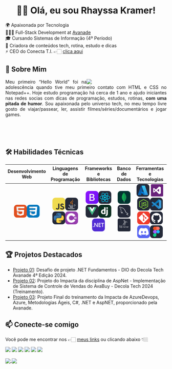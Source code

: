 <h1 align="center">👋🏻 Olá, eu sou Rhayssa Kramer!</h1>

🌍 Apaixonada por Tecnologia  
👩🏼‍💻 Full-Stack Development at [Avanade](https://www.avanade.com/pt-br)  
🎓 Cursando Sistemas de Informação (4º Período)  
🚀 Criadora de conteúdos tech, rotina, estudo e dicas  
⚡️ CEO do Conecta T.I. 👉🏻 [clica aqui](https://linktr.ee/conectati_)  

## 💬 Sobre Mim
<img align="right"                                         src="https://media.giphy.com/media/v1.Y2lkPTc5MGI3NjExMTl2bXBlNnppODFpMHEzMmt0MXoxNmE4cThxejlvYWpiNGN0dzZueiZlcD12MV9pbnRlcm5hbF9naWZfYnlfaWQmY3Q9Zw/k0ijJhqrUP4T2EvmJ1/giphy.gif" width="250" style="margin-lef: 10px;"><p style="text-align: justify;">Meu primeiro “Hello World” foi na adolescência quando tive meu primeiro contato com HTML e CSS no Notepad++. Hoje estudo programação há cerca de 1 ano e ajudo iniciantes nas redes socias com dicas de programação, estudos, rotinas, <b>com uma pitada de humor</b>. Sou apaixonada pelo universo tech, no meu tempo livre gosto de viajar/passear, ler, assistir filmes/séries/documentários e jogar games.</p>

<br>
<br>  
<br>

## 🛠️ Habilidades Técnicas  
| Desenvolvimento Web | Linguagens de Programação | Frameworks e Bibliotecas | Banco de Dados | Ferramentas e Tecnologias |
| :-----------------: | :-----------------------: | :----------------------: | :------------: | :-----------------------: |
| <img height="40" src="https://github.com/rhayssakramer/rhayssakramer/blob/main/assets/icon/HTML.svg"><img height="40" src="https://github.com/rhayssakramer/rhayssakramer/blob/main/assets/icon/CSS.svg"> | <img height="40" src="https://github.com/rhayssakramer/rhayssakramer/blob/main/assets/icon/JavaScript.svg"><img height="40" src="https://github.com/rhayssakramer/rhayssakramer/blob/main/assets/icon/Java-Dark.svg"><img height="40" src="https://github.com/rhayssakramer/rhayssakramer/blob/main/assets/icon/Python-Dark.svg"><img height="40" src="https://github.com/rhayssakramer/rhayssakramer/blob/main/assets/icon/C%23.svg"> | <img height="40" src="https://github.com/rhayssakramer/rhayssakramer/blob/main/assets/icon/Bootstrap.svg"><img height="40" src="https://github.com/rhayssakramer/rhayssakramer/blob/main/assets/icon/React-Dark.svg"><img height="40" src="https://github.com/rhayssakramer/rhayssakramer/blob/main/assets/icon/VueJS-Dark.svg"><img height="40" src="https://github.com/rhayssakramer/rhayssakramer/blob/main/assets/icon/Django.svg"><img height="40" src="https://github.com/rhayssakramer/rhayssakramer/blob/main/assets/icon/dotnet.svg"> | <img height="40" src="https://github.com/rhayssakramer/rhayssakramer/blob/main/assets/icon/MongoDB.svg"><img height="40" src="https://github.com/rhayssakramer/rhayssakramer/blob/main/assets/icon/MySQL-Dark.svg"> <img height="40" src="https://github.com/rhayssakramer/rhayssakramer/blob/main/assets/icon/SQLSever-Dark.png"> | <img height="40" src="https://github.com/rhayssakramer/rhayssakramer/blob/main/assets/icon/Azure-Dark.svg"> <img height="40" src="https://github.com/rhayssakramer/rhayssakramer/blob/main/assets/icon/VisualStudio.svg"> <img height="40" src="https://github.com/rhayssakramer/rhayssakramer/blob/main/assets/icon/NodeJS-Dark.svg"><img height="40" src="https://github.com/rhayssakramer/rhayssakramer/blob/main/assets/icon/VSCode-Dark.svg"><img height="40" src="https://github.com/rhayssakramer/rhayssakramer/blob/main/assets/icon/Git.svg"><img height="40" src="https://github.com/rhayssakramer/rhayssakramer/blob/main/assets/icon/Github-Dark.svg"><img height="40" src="https://github.com/rhayssakramer/rhayssakramer/blob/main/assets/icon/Discord.svg"><img height="40" src="https://github.com/rhayssakramer/rhayssakramer/blob/main/assets/icon/Figma-Dark.svg"> |

## 🏆 Projetos Destacados
- [Projeto 01](https://github.com/rhayssakramer/trilha-dotnet-desafio-fundamentos): Desafio de projeto .NET Fundamentos - DIO do Decola Tech Avanade 4ª Edição 2024.
- [Projeto 02](https://github.com/rhayssakramer/impacta-Projeto03): Projeto do Impacta da disciplina de AspNet - Implementação de Sistema de Controle de Vendas do AvaBuy - Decola Tech 2024 (Treinamento).
- [Projeto 03](https://github.com/rhayssakramer/ProjetoFinal_Myte_Grupo3.git ): Projeto Final do treinamento da Impacta de AzureDevops, Azure, Metodologias Ágeis, C#, .NET e AspNET, proporcionado pela Avanade.

## 📫 Conecte-se comigo
Você pode me encontrar nos 👉🏻 [meus links](https://linktr.ee/devrhakramer) ou clicando abaixo 👇🏼  
  
[![](https://img.shields.io/badge/-INSTAGRAM-purple?style=flat-square&logo=Instagram&logoColor=white&link=https://www.instagram.com/devrhakramer)](https://www.instagram.com/devrhakramer) 
[![](https://img.shields.io/badge/-YOUTUBE-red?style=flat-square&logo=Youtube&logoColor=white&link=https://www.youtube.com/@devrhakramer)](https://www.youtube.com/@devrhakramer)
[![](https://img.shields.io/badge/-LINKEDIN-blue?style=flat-square&logo=Linkedin&logoColor=white&link=https://www.linkedin.com/in/rhayssakramer)](https://www.linkedin.com/in/rhayssakramer)
[![](https://img.shields.io/badge/-DISCORD-006bed?style=flat-square&logo=Discord&logoColor=white&link=https://discord.gg/atkKBZnW)](https://discord.gg/atkKBZnW)
[![](https://img.shields.io/badge/-FACEBOOK-blue?style=flat-square&logo=Facebook&logoColor=white&link=https://www.facebook.com/devrhakramer)](https://www.facebook.com/devrhakramer)
[![](https://img.shields.io/badge/-GMAIL-gray?style=flat-square&logo=Gmail&logoColor=white&link=mailto:rhayssakramer@gmail.com)](https://mailto:devrhakramer@gmail.com)

<a href="https://github.com/anuraghazra/github-readme-stats">
  <img height=150 align="center" src="https://github-readme-stats.vercel.app/api?username=rhayssakramer&show_icons=true&theme=tokyonight" />
</a>
<a href="https://github.com/anuraghazra/convoychat">
  <img height=150 align="center" src="https://github-readme-stats.vercel.app/api/top-langs/?username=rhayssakramer&layout=compact&theme=tokyonight" />
</a>
